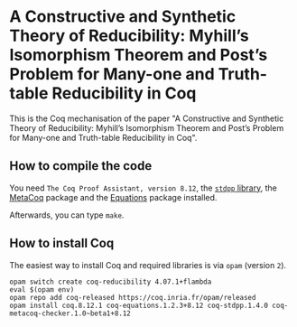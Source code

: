 # A Constructive and Synthetic Theory of Reducibility: Myhill’s Isomorphism Theorem and Post’s Problem for Many-one and Truth-table Reducibility in Coq

This is the Coq mechanisation of the paper "A Constructive and Synthetic Theory of Reducibility: Myhill’s Isomorphism Theorem and Post’s Problem for Many-one and Truth-table Reducibility in Coq".

## How to compile the code

You need `The Coq Proof Assistant, version 8.12`, the [`stdpp` library](https://gitlab.mpi-sws.org/iris/stdpp), the [MetaCoq](metacoq.github.io/) package and the [Equations](https://mattam82.github.io/Coq-Equations/) package installed.

Afterwards, you can type `make`.

## How to install Coq

The easiest way to install Coq and required libraries is via `opam` (version `2`).
```
opam switch create coq-reducibility 4.07.1+flambda
eval $(opam env)
opam repo add coq-released https://coq.inria.fr/opam/released
opam install coq.8.12.1 coq-equations.1.2.3+8.12 coq-stdpp.1.4.0 coq-metacoq-checker.1.0~beta1+8.12
```
